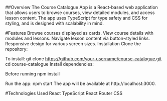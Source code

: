 ##Overview
The Course Catalogue App is a React-based web application that allows users to browse courses, view detailed modules, and access lesson content. The app uses TypeScript for type safety and CSS for styling, and is designed with scalability in mind.

#Features
Browse courses displayed as cards.
View course details with modules and lessons.
Navigate lesson content via button-styled links.
Responsive design for various screen sizes.
Installation
Clone the repository:

To install:
git clone https://github.com/your-username/course-catalogue.git
cd course-catalogue
Install dependencies:

Before running 
npm install

Run the app:
npm start
The app will be available at http://localhost:3000.

#Technologies Used
React
TypeScript
React Router
CSS
